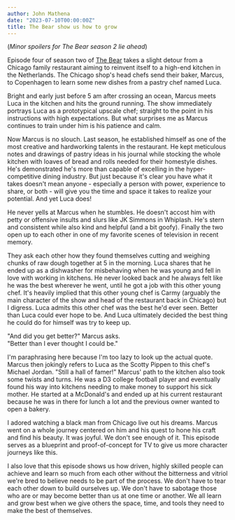 ```yaml
---
author: John Mathena
date: "2023-07-10T00:00:00Z"
title: The Bear show us how to grow
---
```


(*Minor spoilers for The Bear season 2 lie ahead*)

Episode four of season two of [The Bear](https://en.wikipedia.org/wiki/The_Bear_(TV_series)#Season_2_(2023)) takes a slight detour from a Chicago family restaurant aiming to reinvent itself to a high-end kitchen in the Netherlands. The Chicago shop's head chefs send their baker, Marcus, to Copenhagen to learn some new dishes from a pastry chef named Luca.

Bright and early just before 5 am after crossing an ocean, Marcus meets Luca in the kitchen and hits the ground running. The show immediately portrays Luca as a prototypical upscale chef; straight to the point in his instructions with high expectations. But what surprises me as Marcus continues to train under him is his patience and calm. 

Now Marcus is no slouch. Last season, he established himself as one of the most creative and hardworking talents in the restaurant. He kept meticulous notes and drawings of pastry ideas in his journal while stocking the whole kitchen with loaves of bread and rolls needed for their homestyle dishes. He's demonstrated he's more than capable of excelling in the hyper-competitive dining industry. But just because it's clear you have what it takes doesn't mean anyone - especially a person with power, experience to share, or both - will give you the time and space it takes to realize your potential. And yet Luca does!

He never yells at Marcus when he stumbles. He doesn't accost him with petty or offensive insults and slurs like JK Simmons in Whiplash. He's stern and consistent while also kind and helpful (and a bit goofy). Finally the two open up to each other in one of my favorite scenes of television in recent memory.

They ask each other how they found themselves cutting and weighing chunks of raw dough together at 5 in the morning. Luca shares that he ended up as a dishwasher for misbehaving when he was young and fell in love with working in kitchens. He never looked back and he always felt like he was the best wherever he went, until he got a job with this other young chef. It's heavily implied that this other young chef is Carmy (arguably the main character of the show and head of the restaurant back in Chicago) but I digress. Luca admits this other chef was the best he'd ever seen. Better than Luca could ever hope to be. And Luca ultimately decided the best thing he could do for himself was try to keep up.

"And did you get better?" Marcus asks.  
"Better than I ever thought I could be." 

I'm paraphrasing here because I'm too lazy to look up the actual quote. Marcus then jokingly refers to Luca as the Scotty Pippen to this chef's Michael Jordan. "Still a hall of famer!" Marcus' path to the kitchen also took some twists and turns. He was a D3 college football player and eventually found his way into kitchens needing to make money to support his sick mother. He started at a McDonald's and ended up at his current restaurant because he was in there for lunch a lot and the previous owner wanted to open a bakery.

I adored watching a black man from Chicago live out his dreams. Marcus went on a whole journey centered on him and his quest to hone his craft and find his beauty. It was joyful. We don't see enough of it. This episode serves as a blueprint and proof-of-concept for TV to give us more character journeys like this.

I also love that this episode shows us how driven, highly skilled people can achieve and learn so much from each other without the bitterness and vitriol we're bred to believe needs to be part of the process. We don't have to tear each other down to build ourselves up. We don't have to sabotage those who are or may become better than us at one time or another. We all learn and grow best when we give others the space, time, and tools they need to make the best of themselves.
